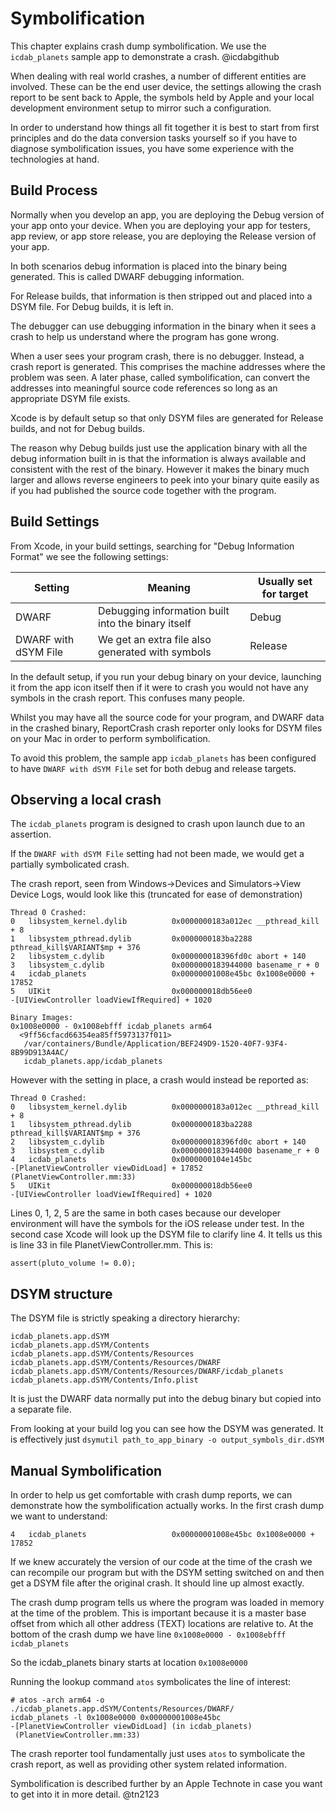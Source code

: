 # Symbolification

This chapter explains crash dump symbolification.
We use the `icdab_planets` sample app to demonstrate a crash. @icdabgithub

When dealing with real world crashes, a number of different entities are involved.  These can be the end user device, the settings allowing the crash report to be sent back to Apple, the symbols held by Apple and your local development environment setup to mirror such a configuration.

In order to understand how things all fit together it is best to start from first principles and do the data conversion tasks yourself so if you have to diagnose symbolification issues, you have some experience with the technologies at hand.

## Build Process

Normally when you develop an app, you are deploying the Debug version of your app onto your device.  When you are deploying your app for testers, app review, or app store release, you are deploying the Release version of your app.

In both scenarios debug information is placed into the binary being generated.
This is called DWARF debugging information.

For Release builds, that information is then stripped out and placed into a DSYM file.
For Debug builds, it is left in.

The debugger can use debugging information in the binary when it sees a crash to
help us understand where the program has gone wrong.

When a user sees your program crash, there is no debugger.  Instead, a crash
report is generated.  This comprises the machine addresses where the problem was
seen.  A later phase, called symbolification, can convert the addresses
into meaningful source code references so long as an appropriate DSYM file exists.

Xcode is by default setup so that only DSYM files are generated for Release
builds, and not for Debug builds.

The reason why Debug builds just use the application binary with all the debug information built in is that the information is always available and consistent with the rest of the binary.  However it makes the binary much larger and allows reverse engineers to peek into your binary quite easily as if you had published the source code together with the program.

## Build Settings

From Xcode, in your build settings, searching for "Debug Information Format" we see the following settings:

Setting|Meaning|Usually set for target
--|--|--
DWARF|Debugging information built into the binary itself|Debug
DWARF with dSYM File|We get an extra file also generated with symbols|Release

In the default setup, if you run your debug binary on your device, launching it from the app icon itself then if it were to crash you would not have any symbols in the crash report.  This confuses many people.

Whilst you may have all the source code for your program, and DWARF data in the crashed binary, ReportCrash crash reporter only looks for DSYM files on your Mac in order to perform symbolification.

To avoid this problem, the sample app `icdab_planets` has been configured to have `DWARF with dSYM File` set for both debug and release targets.

## Observing a local crash

The `icdab_planets` program is designed to crash upon launch due to an assertion.

If the `DWARF with dSYM File` setting had not been made, we would get a partially symbolicated crash.

The crash report, seen from Windows->Devices and Simulators->View Device Logs,
would look like this (truncated for ease of demonstration)

```
Thread 0 Crashed:
0   libsystem_kernel.dylib        	0x0000000183a012ec __pthread_kill + 8
1   libsystem_pthread.dylib       	0x0000000183ba2288 pthread_kill$VARIANT$mp + 376
2   libsystem_c.dylib             	0x000000018396fd0c abort + 140
3   libsystem_c.dylib             	0x0000000183944000 basename_r + 0
4   icdab_planets                 	0x00000001008e45bc 0x1008e0000 + 17852
5   UIKit                         	0x000000018db56ee0
-[UIViewController loadViewIfRequired] + 1020

Binary Images:
0x1008e0000 - 0x1008ebfff icdab_planets arm64
  <9ff56cfacd66354ea85ff5973137f011>
   /var/containers/Bundle/Application/BEF249D9-1520-40F7-93F4-8B99D913A4AC/
   icdab_planets.app/icdab_planets
```

However with the setting in place, a crash would instead be reported as:

```
Thread 0 Crashed:
0   libsystem_kernel.dylib        	0x0000000183a012ec __pthread_kill + 8
1   libsystem_pthread.dylib       	0x0000000183ba2288
pthread_kill$VARIANT$mp + 376
2   libsystem_c.dylib             	0x000000018396fd0c abort + 140
3   libsystem_c.dylib             	0x0000000183944000 basename_r + 0
4   icdab_planets                 	0x0000000104e145bc
-[PlanetViewController viewDidLoad] + 17852 (PlanetViewController.mm:33)
5   UIKit                         	0x000000018db56ee0
-[UIViewController loadViewIfRequired] + 1020
```

Lines 0, 1, 2, 5 are the same in both cases because our developer environment will
have the symbols for the iOS release under test.  In the second case Xcode will
look up the DSYM file to clarify line 4.  It tells us this is line 33 in file
PlanetViewController.mm.  This is:

```
assert(pluto_volume != 0.0);
```

## DSYM structure

The DSYM file is strictly speaking a directory hierarchy:
```
icdab_planets.app.dSYM
icdab_planets.app.dSYM/Contents
icdab_planets.app.dSYM/Contents/Resources
icdab_planets.app.dSYM/Contents/Resources/DWARF
icdab_planets.app.dSYM/Contents/Resources/DWARF/icdab_planets
icdab_planets.app.dSYM/Contents/Info.plist
```

It is just the DWARF data normally put into the debug binary but copied into a separate file.

From looking at your build log you can see how the DSYM was generated.
It is effectively just `dsymutil path_to_app_binary -o output_symbols_dir.dSYM`

## Manual Symbolification

In order to help us get comfortable with crash dump reports, we can demonstrate
how the symbolification actually works.  In the first crash dump we want to understand:

```
4   icdab_planets                 	0x00000001008e45bc 0x1008e0000 + 17852
```

If we knew accurately the version of our code at the time of the crash we can
recompile our program but with the DSYM setting switched on and then get a
DSYM file after the original crash.  It should line up almost exactly.

The crash dump program tells us where the program was loaded in memory at the
time of the problem.  This is important because it is a master base offset from
which all other address (TEXT) locations are relative to.  At the bottom of the crash
dump we have line `0x1008e0000 - 0x1008ebfff icdab_planets`

So the icdab_planets binary starts at location `0x1008e0000`

Running the lookup command `atos` symbolicates the line of interest:
```
# atos -arch arm64 -o ./icdab_planets.app.dSYM/Contents/Resources/DWARF/
icdab_planets -l 0x1008e0000 0x00000001008e45bc
-[PlanetViewController viewDidLoad] (in icdab_planets)
 (PlanetViewController.mm:33)
```

The crash reporter tool fundamentally just uses `atos` to symbolicate the
crash report, as well as providing other system related information.

Symbolification is described further by an Apple Technote in case you want to get into it in more detail. @tn2123
